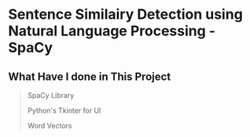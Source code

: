 # Sentence Similairy Detection using Natural Language Processing -SpaCy

## What Have I done in This Project

>SpaCy Library
>
>Python's Tkinter for UI
>
>Word Vectors
